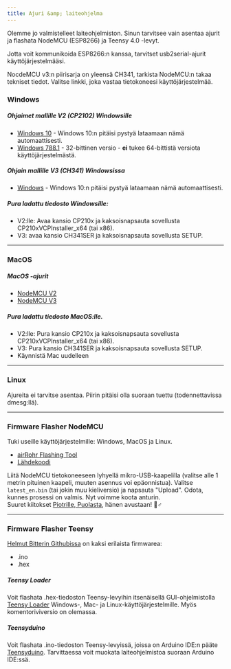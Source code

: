 ```yaml
---
title: Ajuri &amp; laiteohjelma
---
```


Olemme jo valmistelleet laiteohjelmiston. Sinun tarvitsee vain asentaa ajurit ja flashata NodeMCU (ESP8266) ja Teensy 4.0 -levyt.

Jotta voit kommunikoida ESP8266:n kanssa, tarvitset usb2serial-ajurit käyttöjärjestelmääsi.

NocdeMCU v3:n piirisarja on yleensä CH341, tarkista NodeMCU:n takaa tekniset tiedot. Valitse linkki, joka vastaa tietokoneesi käyttöjärjestelmää.

### Windows

##### Ohjaimet mallille V2 (CP2102) Windowsille
* [Windows 10](https://www.silabs.com/documents/public/software/CP210x_Universal_Windows_Driver.zip) - Windows 10:n pitäisi pystyä lataamaan nämä automaattisesti.
* [Windows 788.1](https://www.silabs.com/documents/public/software/CP210x_Windows_Drivers.zip) - 32-bittinen versio - **ei** tukee 64-bittistä versiota käyttöjärjestelmästä.

##### Ohjain mallille V3 (CH341) Windowsissa
* [Windows](http://www.wch.cn/downloads/file/5.html) - Windows 10:n pitäisi pystyä lataamaan nämä automaattisesti.

##### Pura ladattu tiedosto Windowsille:
* V2:lle: Avaa kansio CP210x ja kaksoisnapsauta sovellusta CP210xVCPInstaller_x64 (tai x86).
* V3: avaa kansio CH341SER ja kaksoisnapsauta sovellusta SETUP.

---

### MacOS

##### MacOS -ajurit
* [NodeMCU V2](https://www.silabs.com/documents/public/software/Mac_OSX_VCP_Driver.zip)
* [NodeMCU V3](http://www.wch.cn/downloads/file/178.html)

##### Pura ladattu tiedosto MacOS:lle.
* V2:lle: Pura kansio CP210x ja kaksoisnapsauta sovellusta CP210xVCPInstaller_x64 (tai x86).
* V3: Pura kansio CH341SER ja kaksoisnapsauta sovellusta SETUP.
* Käynnistä Mac uudelleen

---

### Linux
Ajureita ei tarvitse asentaa. Piirin pitäisi olla suoraan tuettu (todennettavissa dmesg:llä).

---
### Firmware Flasher NodeMCU
Tuki useille käyttöjärjestelmille: Windows, MacOS ja Linux.

* [airRohr Flashing Tool](http://firmware.sensor.community/airrohr/flashing-tool/)
* [Lähdekoodi](https://github.com/opendata-stuttgart/airrohr-firmware-flasher)

Liitä NodeMCU tietokoneeseen lyhyellä mikro-USB-kaapelilla (valitse alle 1 metrin pituinen kaapeli, muuten asennus voi epäonnistua). Valitse `latest_en.bin` (tai jokin muu kieliversio) ja napsauta "Upload".
Odota, kunnes prosessi on valmis. Nyt voimme koota anturin.
<br>
Suuret kiitokset [Piotrille, Puolasta](https://dropbox.inf.re), hänen avustaan! 🙋♂️

---
### Firmware Flasher Teensy
[Helmut Bitterin Githubissa](https://github.com/hbitter/DNMS/tree/master/Firmware) on kaksi erilaista firmwarea:
* .ino
* .hex

##### Teensy Loader
Voit flashata .hex-tiedoston Teensy-levyihin itsenäisellä GUI-ohjelmistolla [Teensy Loader](https://www.pjrc.com/teensy/loader.html) Windows-, Mac- ja Linux-käyttöjärjestelmille.
Myös komentoriviversio on olemassa.

##### Teensyduino
Voit flashata .ino-tiedoston Teensy-levyissä, joissa on Arduino IDE:n pääte [Teensyduino](https://www.pjrc.com/teensy/teensyduino.html).
Tarvittaessa voit muokata laiteohjelmistoa suoraan Arduino IDE:ssä.
